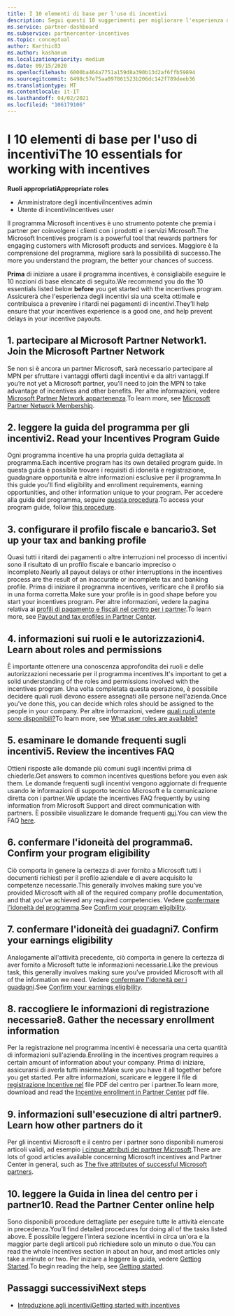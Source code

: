 ```yaml
---
title: I 10 elementi di base per l'uso di incentivi
description: Segui questi 10 suggerimenti per migliorare l'esperienza di incentivazione del programma e ricevere prima i pagamenti.
ms.service: partner-dashboard
ms.subservice: partnercenter-incentives
ms.topic: conceptual
author: Karthic83
ms.author: kashanum
ms.localizationpriority: medium
ms.date: 09/15/2020
ms.openlocfilehash: 6000ba464a7751a159d8a390b13d2af6ffb59894
ms.sourcegitcommit: 6498c57e75aa097861523b206dc142f789deeb36
ms.translationtype: MT
ms.contentlocale: it-IT
ms.lasthandoff: 04/02/2021
ms.locfileid: "106179106"
---
```

# <a name="the-10-essentials-for-working-with-incentives"></a><span data-ttu-id="50dd7-103">I 10 elementi di base per l'uso di incentivi</span><span class="sxs-lookup"><span data-stu-id="50dd7-103">The 10 essentials for working with incentives</span></span>

<span data-ttu-id="50dd7-104">**Ruoli appropriati**</span><span class="sxs-lookup"><span data-stu-id="50dd7-104">**Appropriate roles**</span></span>

- <span data-ttu-id="50dd7-105">Amministratore degli incentivi</span><span class="sxs-lookup"><span data-stu-id="50dd7-105">Incentives admin</span></span>
- <span data-ttu-id="50dd7-106">Utente di incentivi</span><span class="sxs-lookup"><span data-stu-id="50dd7-106">Incentives user</span></span>

<span data-ttu-id="50dd7-107">Il programma Microsoft incentives è uno strumento potente che premia i partner per coinvolgere i clienti con i prodotti e i servizi Microsoft.</span><span class="sxs-lookup"><span data-stu-id="50dd7-107">The Microsoft Incentives program is a powerful tool that rewards partners for engaging customers with Microsoft products and services.</span></span> <span data-ttu-id="50dd7-108">Maggiore è la comprensione del programma, migliore sarà la possibilità di successo.</span><span class="sxs-lookup"><span data-stu-id="50dd7-108">The more you understand the program, the better your chances of success.</span></span>

<span data-ttu-id="50dd7-109">**Prima** di iniziare a usare il programma incentives, è consigliabile eseguire le 10 nozioni di base elencate di seguito.</span><span class="sxs-lookup"><span data-stu-id="50dd7-109">We recommend you do the 10 essentials listed below **before** you get started with the incentives program.</span></span> <span data-ttu-id="50dd7-110">Assicurerà che l'esperienza degli incentivi sia una scelta ottimale e contribuisca a prevenire i ritardi nei pagamenti di incentivi.</span><span class="sxs-lookup"><span data-stu-id="50dd7-110">They’ll help ensure that your incentives experience is a good one, and help prevent delays in your incentive payouts.</span></span>

## <a name="1-join-the-microsoft-partner-network"></a><span data-ttu-id="50dd7-111">1. partecipare al Microsoft Partner Network</span><span class="sxs-lookup"><span data-stu-id="50dd7-111">1. Join the Microsoft Partner Network</span></span>

<span data-ttu-id="50dd7-112">Se non si è ancora un partner Microsoft, sarà necessario partecipare al MPN per sfruttare i vantaggi offerti dagli incentivi e da altri vantaggi.</span><span class="sxs-lookup"><span data-stu-id="50dd7-112">If you’re not yet a Microsoft partner, you’ll need to join the MPN to take advantage of incentives and other benefits.</span></span> <span data-ttu-id="50dd7-113">Per altre informazioni, vedere [Microsoft Partner Network appartenenza](https://partner.microsoft.com/membership).</span><span class="sxs-lookup"><span data-stu-id="50dd7-113">To learn more, see [Microsoft Partner Network Membership](https://partner.microsoft.com/membership).</span></span>

## <a name="2-read-your-incentives-program-guide"></a><span data-ttu-id="50dd7-114">2. leggere la guida del programma per gli incentivi</span><span class="sxs-lookup"><span data-stu-id="50dd7-114">2. Read your Incentives Program Guide</span></span>

<span data-ttu-id="50dd7-115">Ogni programma incentive ha una propria guida dettagliata al programma.</span><span class="sxs-lookup"><span data-stu-id="50dd7-115">Each incentive program has its own detailed program guide.</span></span> <span data-ttu-id="50dd7-116">In questa guida è possibile trovare i requisiti di idoneità e registrazione, guadagnare opportunità e altre informazioni esclusive per il programma.</span><span class="sxs-lookup"><span data-stu-id="50dd7-116">In this guide you'll find eligibility and enrollment requirements, earning opportunities, and other information unique to your program.</span></span> <span data-ttu-id="50dd7-117">Per accedere alla guida del programma, seguire [questa procedura](incentives-determined-your-program-eligibility.md#determining-your-program-eligibility).</span><span class="sxs-lookup"><span data-stu-id="50dd7-117">To access your program guide, follow [this procedure](incentives-determined-your-program-eligibility.md#determining-your-program-eligibility).</span></span>

## <a name="3-set-up-your-tax-and-banking-profile"></a><span data-ttu-id="50dd7-118">3. configurare il profilo fiscale e bancario</span><span class="sxs-lookup"><span data-stu-id="50dd7-118">3. Set up your tax and banking profile</span></span>

<span data-ttu-id="50dd7-119">Quasi tutti i ritardi dei pagamenti o altre interruzioni nel processo di incentivi sono il risultato di un profilo fiscale e bancario impreciso o incompleto.</span><span class="sxs-lookup"><span data-stu-id="50dd7-119">Nearly all payout delays or other interruptions in the incentives process are the result of an inaccurate or incomplete tax and banking profile.</span></span> <span data-ttu-id="50dd7-120">Prima di iniziare il programma incentives, verificare che il profilo sia in una forma corretta.</span><span class="sxs-lookup"><span data-stu-id="50dd7-120">Make sure your profile is in good shape before you start your incentives program.</span></span> <span data-ttu-id="50dd7-121">Per altre informazioni, vedere la pagina relativa ai [profili di pagamento e fiscali nel centro per i partner](incentives-create-and-manage-your-payout-and-tax-profiles.md).</span><span class="sxs-lookup"><span data-stu-id="50dd7-121">To learn more, see [Payout and tax profiles in Partner Center](incentives-create-and-manage-your-payout-and-tax-profiles.md).</span></span>

## <a name="4-learn-about-roles-and-permissions"></a><span data-ttu-id="50dd7-122">4. informazioni sui ruoli e le autorizzazioni</span><span class="sxs-lookup"><span data-stu-id="50dd7-122">4. Learn about roles and permissions</span></span>

<span data-ttu-id="50dd7-123">È importante ottenere una conoscenza approfondita dei ruoli e delle autorizzazioni necessarie per il programma incentives.</span><span class="sxs-lookup"><span data-stu-id="50dd7-123">It's important to get a solid understanding of the roles and permissions involved with the incentives program.</span></span> <span data-ttu-id="50dd7-124">Una volta completata questa operazione, è possibile decidere quali ruoli devono essere assegnati alle persone nell'azienda.</span><span class="sxs-lookup"><span data-stu-id="50dd7-124">Once you've done this, you can decide which roles should be assigned to the people in your company.</span></span> <span data-ttu-id="50dd7-125">Per altre informazioni, vedere [quali ruoli utente sono disponibili?](incentives-faq.md#what-user-roles-are-available)</span><span class="sxs-lookup"><span data-stu-id="50dd7-125">To learn more, see [What user roles are available?](incentives-faq.md#what-user-roles-are-available)</span></span>

## <a name="5-review-the-incentives-faq"></a><span data-ttu-id="50dd7-126">5. esaminare le domande frequenti sugli incentivi</span><span class="sxs-lookup"><span data-stu-id="50dd7-126">5. Review the incentives FAQ</span></span>

<span data-ttu-id="50dd7-127">Ottieni risposte alle domande più comuni sugli incentivi prima di chiederle.</span><span class="sxs-lookup"><span data-stu-id="50dd7-127">Get answers to common incentives questions before you even ask them.</span></span> <span data-ttu-id="50dd7-128">Le domande frequenti sugli incentivi vengono aggiornate di frequente usando le informazioni di supporto tecnico Microsoft e la comunicazione diretta con i partner.</span><span class="sxs-lookup"><span data-stu-id="50dd7-128">We update the incentives FAQ frequently by using information from Microsoft Support and direct communication with partners.</span></span> <span data-ttu-id="50dd7-129">È possibile visualizzare le domande frequenti [qui](incentives-faq.md).</span><span class="sxs-lookup"><span data-stu-id="50dd7-129">You can view the FAQ [here](incentives-faq.md).</span></span>

## <a name="6-confirm-your-program-eligibility"></a><span data-ttu-id="50dd7-130">6. confermare l'idoneità del programma</span><span class="sxs-lookup"><span data-stu-id="50dd7-130">6. Confirm your program eligibility</span></span>

<span data-ttu-id="50dd7-131">Ciò comporta in genere la certezza di aver fornito a Microsoft tutti i documenti richiesti per il profilo aziendale e di avere acquisito le competenze necessarie.</span><span class="sxs-lookup"><span data-stu-id="50dd7-131">This generally involves making sure you’ve provided Microsoft with all of the required company profile documentation, and that you’ve achieved any required competencies.</span></span> <span data-ttu-id="50dd7-132">Vedere [confermare l'idoneità del programma](incentives-determined-your-program-eligibility.md).</span><span class="sxs-lookup"><span data-stu-id="50dd7-132">See [Confirm your program eligibility](incentives-determined-your-program-eligibility.md).</span></span>

## <a name="7-confirm-your-earnings-eligibility"></a><span data-ttu-id="50dd7-133">7. confermare l'idoneità dei guadagni</span><span class="sxs-lookup"><span data-stu-id="50dd7-133">7. Confirm your earnings eligibility</span></span>

<span data-ttu-id="50dd7-134">Analogamente all'attività precedente, ciò comporta in genere la certezza di aver fornito a Microsoft tutte le informazioni necessarie.</span><span class="sxs-lookup"><span data-stu-id="50dd7-134">Like the previous task, this generally involves making sure you’ve provided Microsoft with all of the information we need.</span></span> <span data-ttu-id="50dd7-135">Vedere [confermare l'idoneità per i guadagni](incentives-confirm-your-earnings-eligibility.md).</span><span class="sxs-lookup"><span data-stu-id="50dd7-135">See [Confirm your earnings eligibility](incentives-confirm-your-earnings-eligibility.md).</span></span>

## <a name="8-gather-the-necessary-enrollment-information"></a><span data-ttu-id="50dd7-136">8. raccogliere le informazioni di registrazione necessarie</span><span class="sxs-lookup"><span data-stu-id="50dd7-136">8. Gather the necessary enrollment information</span></span>

<span data-ttu-id="50dd7-137">Per la registrazione nel programma incentivi è necessaria una certa quantità di informazioni sull'azienda.</span><span class="sxs-lookup"><span data-stu-id="50dd7-137">Enrolling in the incentives program requires a certain amount of information about your company.</span></span> <span data-ttu-id="50dd7-138">Prima di iniziare, assicurarsi di averla tutti insieme.</span><span class="sxs-lookup"><span data-stu-id="50dd7-138">Make sure you have it all together before you get started.</span></span> <span data-ttu-id="50dd7-139">Per altre informazioni, scaricare e leggere il file di [registrazione Incentive nel](https://assetsprod.microsoft.com/partner-center-incentives-enrollment.pdf) file PDF del centro per i partner.</span><span class="sxs-lookup"><span data-stu-id="50dd7-139">To learn more, download and read the [Incentive enrollment in Partner Center](https://assetsprod.microsoft.com/partner-center-incentives-enrollment.pdf) pdf file.</span></span>

## <a name="9-learn-how-other-partners-do-it"></a><span data-ttu-id="50dd7-140">9. informazioni sull'esecuzione di altri partner</span><span class="sxs-lookup"><span data-stu-id="50dd7-140">9. Learn how other partners do it</span></span>

<span data-ttu-id="50dd7-141">Per gli incentivi Microsoft e il centro per i partner sono disponibili numerosi articoli validi, ad esempio [i cinque attributi dei partner Microsoft](https://www.microsoft.com/en-us/us-partner-blog/2019/08/29/the-five-attributes-of-successful-microsoft-partners/).</span><span class="sxs-lookup"><span data-stu-id="50dd7-141">There are lots of good articles available concerning Microsoft incentives and Partner Center in general, such as [The five attributes of successful Microsoft partners](https://www.microsoft.com/en-us/us-partner-blog/2019/08/29/the-five-attributes-of-successful-microsoft-partners/).</span></span>

## <a name="10-read-the-partner-center-online-help"></a><span data-ttu-id="50dd7-142">10. leggere la Guida in linea del centro per i partner</span><span class="sxs-lookup"><span data-stu-id="50dd7-142">10. Read the Partner Center online help</span></span>

<span data-ttu-id="50dd7-143">Sono disponibili procedure dettagliate per eseguire tutte le attività elencate in precedenza.</span><span class="sxs-lookup"><span data-stu-id="50dd7-143">You’ll find detailed procedures for doing all of the tasks listed above.</span></span> <span data-ttu-id="50dd7-144">È possibile leggere l'intera sezione incentivi in circa un'ora e la maggior parte degli articoli può richiedere solo un minuto o due.</span><span class="sxs-lookup"><span data-stu-id="50dd7-144">You can read the whole Incentives section in about an hour, and most articles only take a minute or two.</span></span> <span data-ttu-id="50dd7-145">Per iniziare a leggere la guida, vedere [Getting Started](incentives-get-started-intro.md).</span><span class="sxs-lookup"><span data-stu-id="50dd7-145">To begin reading the help, see [Getting started](incentives-get-started-intro.md).</span></span>

## <a name="next-steps"></a><span data-ttu-id="50dd7-146">Passaggi successivi</span><span class="sxs-lookup"><span data-stu-id="50dd7-146">Next steps</span></span>

- [<span data-ttu-id="50dd7-147">Introduzione agli incentivi</span><span class="sxs-lookup"><span data-stu-id="50dd7-147">Getting started with incentives</span></span>](incentives-get-started-intro.md)
